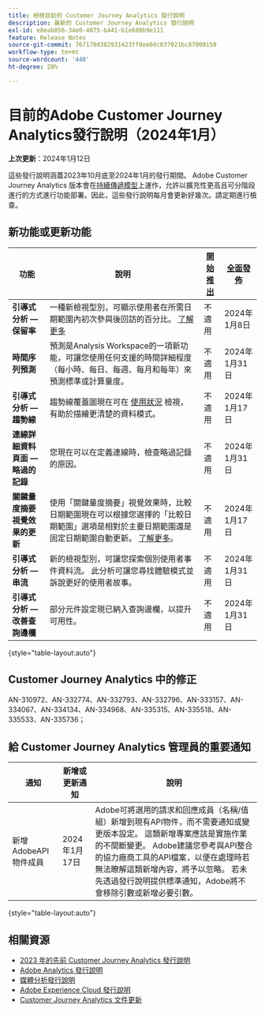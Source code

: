 ```yaml
---
title: 檢視目前的 Customer Journey Analytics 發行說明
description: 最新的 Customer Journey Analytics 發行說明
exl-id: e8eab856-34e0-4875-b441-b1e680b9e111
feature: Release Notes
source-git-commit: 767170d382931423ff0ee60c037021bc87000150
workflow-type: tm+mt
source-wordcount: '448'
ht-degree: 28%

---
```


# 目前的Adobe Customer Journey Analytics發行說明（2024年1月）

**上次更新**：2024年1月12日

這些發行說明涵蓋2023年10月底至2024年1月的發行期間。 Adobe Customer Journey Analytics 版本會在[持續傳遞模型](releases.md)上運作，允許以擴充性更高且可分階段進行的方式進行功能部署。因此，這些發行說明每月會更新好幾次。請定期進行檢查。

## 新功能或更新功能

| 功能 | 說明 | [開始推出](releases.md) | [全面發佈](releases.md) |
| ----------- | ---------- | ------- | ---- |
| **引導式分析 — 保留率** | 一種新檢視型別，可顯示使用者在所需日期範圍內初次參與後回訪的百分比。 [了解更多](../guided-analysis/types/retention-rates.md) | 不適用 | 2024年1月8日 |
| **時間序列預測** | 預測是Analysis Workspace的一項新功能，可讓您使用任何支援的時間詳細程度（每小時、每日、每週、每月和每年）來預測標準或計算量度。 | 不適用 | 2024年1月31日 |
| **引導式分析 — 趨勢線** | 趨勢線覆蓋圖現在可在 [使用狀況](/help/guided-analysis/types/usage.md) 檢視，有助於描繪更清楚的資料模式。 | 不適用 | 2024年1月17日 |
| **連線詳細資料頁面 — 略過的記錄** | 您現在可以在定義連線時，檢查略過記錄的原因。 | 不適用 | 2024年1月31日 |
| **關鍵量度摘要視覺效果的更新** | 使用「關鍵量度摘要」視覺效果時，比較日期範圍現在可以根據您選擇的「比較日期範圍」選項是相對於主要日期範圍還是固定日期範圍自動更新。 [了解更多](/help/analysis-workspace/visualizations/key-metric.md)。 | 不適用 | 2024年1月17日 |
| **引導式分析 — 串流** | 新的檢視型別，可讓您探索個別使用者事件資料流。 此分析可讓您尋找體驗模式並訴說更好的使用者故事。 | 不適用 | 2024年1月31日 |
| **引導式分析 — 改善查詢邊欄** | 部分元件設定現已納入查詢邊欄，以提升可用性。 | 不適用 | 2024年1月31日 |

{style="table-layout:auto"}

## Customer Journey Analytics 中的修正

AN-310972、AN-332774、AN-332793、AN-332796、AN-333157、AN-334067、AN-334134、AN-334968、AN-335315、AN-335518、AN-335533、AN-335736；

## 給 Customer Journey Analytics 管理員的重要通知

| 通知 | 新增或更新通知 | 說明 |
| --- | --- | --- |
| 新增AdobeAPI物件成員 | 2024年1月17日 | Adobe可將選用的請求和回應成員（名稱/值組）新增到現有API物件，而不需要通知或變更版本設定。 這類新增專案應該是實施作業的不間斷變更。 Adobe建議您參考與API整合的協力廠商工具的API檔案，以便在處理時若無法瞭解這類新增內容，將予以忽略。 若未先透過發行說明提供標準通知，Adobe將不會移除引數或新增必要引數。 |

{style="table-layout:auto"}

## 相關資源

* [2023 年的先前 Customer Journey Analytics 發行說明](/help/release-notes/2023.md)
* [Adobe Analytics 發行說明](https://experienceleague.adobe.com/docs/analytics/release-notes/latest.html?lang=zh-Hant)
* [媒體分析發行說明](https://experienceleague.adobe.com/docs/media-analytics/using/additional-resources/release-notes.html?lang=zh-Hant)
* [Adobe Experience Cloud 發行說明](https://experienceleague.adobe.com/docs/release-notes/experience-cloud/current.html?lang=zh-Hant)
* [Customer Journey Analytics 文件更新](/help/release-notes/doc-changes.md)
